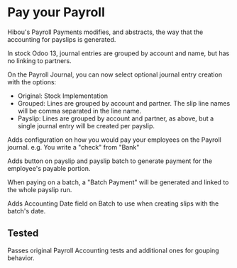 Pay your Payroll
================

Hibou's Payroll Payments modifies, and abstracts, the way that the accounting for payslips is generated.

In stock Odoo 13, journal entries are grouped by account and name, but has no linking to partners.

On the Payroll Journal, you can now select optional journal entry creation with the options:

- Original: Stock Implementation
- Grouped: Lines are grouped by account and partner.  The slip line names will be comma separated in the line name.
- Payslip: Lines are grouped by account and partner, as above, but a single journal entry will be created per payslip.

Adds configuration on how you would pay your employees on the Payroll journal.  e.g. You write a "check" from "Bank"

Adds button on payslip and payslip batch to generate payment for the employee's payable portion.

When paying on a batch, a "Batch Payment" will be generated and linked to the whole payslip run.

Adds Accounting Date field on Batch to use when creating slips with the batch's date.

Tested
------

Passes original Payroll Accounting tests and additional ones for gouping behavior.